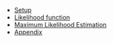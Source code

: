 -   [Setup](#setup)
-   [Likelihood function](#likelihood-function)
-   [Maximum Likelihood Estimation](#maximum-likelihood-estimation)
-   [Appendix](#appendix)

